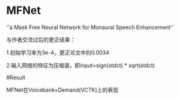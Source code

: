# MFNet
''a Mask Free Neural Network for Monaural Speech Enhancement''

与作者交流过后的更正结果：

1.初始学习率为3e-4，更正论文中的0.0034

2.输入网络的特征为压缩谱，即input=sign(stdct) * sqrt(stdct)

#Result

MFNet在Voicebank+Demand(VCTK)上的表现
